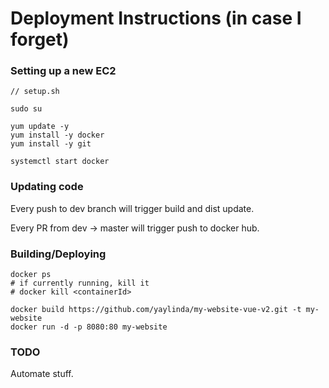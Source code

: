 # Deployment Instructions (in case I forget)

### Setting up a new EC2
```
// setup.sh

sudo su

yum update -y
yum install -y docker
yum install -y git

systemctl start docker
```

### Updating code

Every push to dev branch will trigger build and dist update.

Every PR from dev -> master will trigger push to docker hub.

### Building/Deploying
```
docker ps
# if currently running, kill it 
# docker kill <containerId>

docker build https://github.com/yaylinda/my-website-vue-v2.git -t my-website
docker run -d -p 8080:80 my-website
```

### TODO
Automate stuff. 

